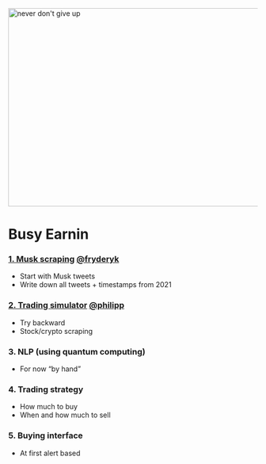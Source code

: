 <img src="https://i.stack.imgur.com/d1ZpB.jpg" alt="never don't give up" width="1000" height="400"/>

# Busy Earnin


### [1. Musk scraping](https://github.com/koeglfryderyk/busyearnin/tree/MuskScraping) [@fryderyk](https://github.com/koeglfryderyk)
* Start with Musk tweets
* Write down all tweets + timestamps from 2021

### [2. Trading simulator](https://github.com/koeglfryderyk/busyearnin/tree/TradingSimulator) [@philipp](https://github.com/PhilGass)
* Try backward
* Stock/crypto scraping
  
### 3. NLP (using quantum computing)
* For now “by hand”

### 4. Trading strategy
* How much to buy
* When and how much to sell

### 5. Buying interface
* At first alert based
